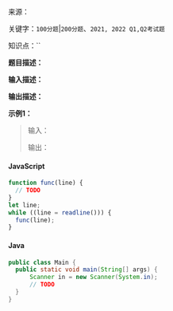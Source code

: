 来源：<link>

关键字：`100分题`|`200分题`、`2021, 2022 Q1,Q2考试题`

知识点：``

**题目描述：**

<!-- TODO -->

**输入描述：**

<!-- TODO -->

**输出描述：**

<!-- TODO -->

**示例1：**

> 输入：
>
> 输出：

<!-- tabs:start -->

#### **JavaScript**

```javascript
function func(line) {
  // TODO
}
let line;
while ((line = readline())) {
  func(line);
}
```

#### **Java**

```java
public class Main {
  public static void main(String[] args) {
      Scanner in = new Scanner(System.in);
      // TODO
  }
}
```

<!-- tabs:end -->
